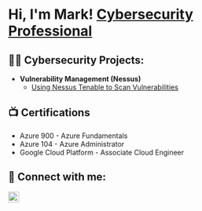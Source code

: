 <h1>Hi, I'm Mark! <a href="https://www.linkedin.com/in/markzhinin/">Cybersecurity Professional</a>

<h2>👨‍💻 Cybersecurity Projects:</h2>

- <b>Vulnerability Management (Nessus)</b>
  - [Using Nessus Tenable to Scan Vulnerabilities](https://github.com/mzhinin/VulnerabilityManagement/tree/main)


<h2>📺 Certifications</h2>

- Azure 900 - Azure Fundamentals
- Azure 104 - Azure Administrator
- Google Cloud Platform - Associate Cloud Engineer

<h2> 🤳 Connect with me:</h2>

[<img align="left" alt="JoshMadakor | LinkedIn" width="22px" src="https://cdn.jsdelivr.net/npm/simple-icons@v3/icons/linkedin.svg" />][linkedin]


[linkedin]: https://linkedin.com/in/markzhinin

<!--
**mzhinin/mzhinin** is a ✨ _special_ ✨ repository because its `README.md` (this file) appears on your GitHub profile.

Here are some ideas to get you started:

- 🔭 I’m currently working on ...
- 🌱 I’m currently learning ...
- 👯 I’m looking to collaborate on ...
- 🤔 I’m looking for help with ...
- 💬 Ask me about ...
- 📫 How to reach me: ...
- 😄 Pronouns: ...
- ⚡ Fun fact: ...
-->
